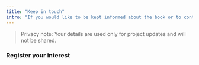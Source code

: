 ```yaml
---
title: "Keep in touch"
intro: "If you would like to be kept informed about the book or to contact the auther, please register your interest below."
---
```




> Privacy note: Your details are used only for project updates and will not be shared.

### Register your interest

<script src="https://js-ap1.hsforms.net/forms/embed/442274221.js" defer></script>
<div class="hs-form-frame" data-region="ap1" data-form-id="eb735c5d-fcce-4298-9fde-998c7c05c00a" data-portal-id="442274221"></div>

